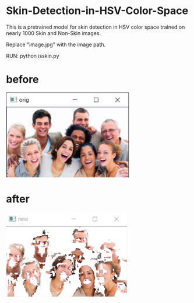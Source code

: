 # Skin-Detection-in-HSV-Color-Space 

This is a pretrained model for skin detection in HSV color space trained on nearly 1000 Skin and Non-Skin images.

Replace "image.jpg" with the image path.

RUN:
python isskin.py

# before

![alt text](https://github.com/JATIN2111999/Skin-Detection-in-HSV-Color-Space/blob/master/before.png)

# after 
![alt text](https://github.com/JATIN2111999/Skin-Detection-in-HSV-Color-Space/blob/master/after.png)

